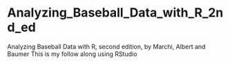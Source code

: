 # Analyzing_Baseball_Data_with_R_2nd_ed
Analyzing Baseball Data  with R, second edition, by Marchi, Albert and Baumer
This is my follow along using RStudio 
